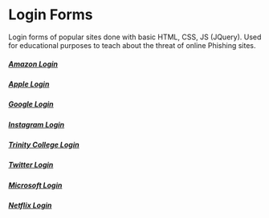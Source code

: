 [amazon]: https://rainner.github.io/login-forms/amazon/amazon-en.html
[apple]: https://rainner.github.io/login-forms/apple/apple-en.html
[bank]: https://rainner.github.io/login-forms/bank/bank-en.html
[digisig]: https://rainner.github.io/login-forms/digisig/digisig-en.html
[ecommerce]: https://rainner.github.io/login-forms/ecommerce/ecommerce-en.html
[facebook]: https://rainner.github.io/login-forms/facebook/facebook-en.html
[google]: https://rainner.github.io/login-forms/google/google-en.html
[instagram]: https://rainner.github.io/login-forms/instagram/instagram-en.html
[microsoft]: https://rainner.github.io/login-forms/microsoft/microsoft-en.html
[netflix]: https://rainner.github.io/login-forms/netflix/netflix-en.html
[trinity]: https://rainner.github.io/login-forms/trinity/trinity-en.html
[twitter]: https://rainner.github.io/login-forms/twitter/twitter-en.html
[yahoo]: https://rainner.github.io/login-forms/yahoo/yahoo-en.html

# Login Forms

Login forms of popular sites done with basic HTML, CSS, JS (JQuery). Used for educational purposes to teach about the threat of online Phishing sites.

##### [Amazon Login][amazon]
##### [Apple Login][apple]
##### [Google Login][google]
##### [Instagram Login][instagram]
##### [Trinity College Login][trinity]
##### [Twitter Login][twitter]
##### [Microsoft Login][microsoft]
##### [Netflix Login][netflix]
